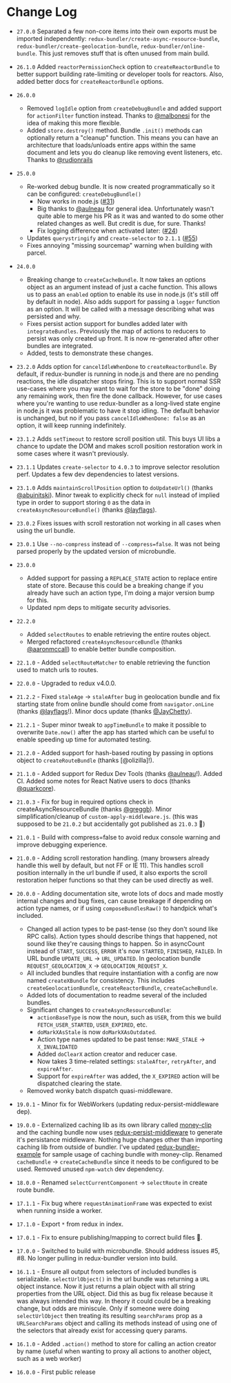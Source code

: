 # Change Log

- `27.0.0` Separated a few non-core items into their own exports must be imported independently: `redux-bundler/create-async-resource-bundle`, `redux-bundler/create-geolocation-bundle`, `redux-bundler/online-bundle`. This just removes stuff that is often unused from main build.
- `26.1.0` Added `reactorPermissionCheck` option to `createReactorBundle` to better support building rate-limiting or developer tools for reactors. Also, added better docs for `createReactorBundle` options.
- `26.0.0`
  - Removed `logIdle` option from `createDebugBundle` and added support for `actionFilter` function instead. Thanks to [@malbonesi](https://github.com/HenrikJoreteg/redux-bundler/pull/59) for the idea of making this more flexible.
  - Added `store.destroy()` method. Bundle `.init()` methods can optionally return a "cleanup" function. This means you can have an architecture that loads/unloads entire apps within the same document and lets you do cleanup like removing event listeners, etc. Thanks to [@rudionrails](https://github.com/HenrikJoreteg/redux-bundler/pull/57)
- `25.0.0`
  - Re-worked debug bundle. It is now created programmatically so it can be configured: `createDebugBundle()`
    - Now works in node.js ([#31](https://github.com/HenrikJoreteg/redux-bundler/issues/31))
    - Big thanks to [@aulneau](https://github.com/HenrikJoreteg/redux-bundler/pull/32) for general idea. Unfortunately wasn't quite able to merge his PR as it was and wanted to do some other related changes as well. But credit is due, for sure. Thanks!
    - Fix logging difference when activated later: ([#24](https://github.com/HenrikJoreteg/redux-bundler/issues/24))
  - Updates `querystringify` and `create-selector` to `2.1.1` ([#55](https://github.com/HenrikJoreteg/redux-bundler/issues/24))
  - Fixes annoying "missing sourcemap" warning when building with parcel.
- `24.0.0`
  - Breaking change to `createCacheBundle`. It now takes an options object as an argument instead of just a cache function. This allows us to pass an `enabled` option to enable its use in node.js (it's still off by default in node). Also adds support for passing a `logger` function as an option. It will be called with a message describing what was persisted and why.
  - Fixes persist action support for bundles added later with `integrateBundles`. Previously the map of actions to reducers to persist was only created up front. It is now re-generated after other bundles are integrated.
  - Added, tests to demonstrate these changes.
- `23.2.0` Adds option for `cancelIdleWhenDone` to `createReactorBundle`. By default, if redux-bundler is running in node.js and there are no pending reactions, the idle dispatcher stops firing. This is to support normal SSR use-cases where you may want to wait for the store to be "done" doing any remaining work, then fire the done callback. However, for use cases where you're wanting to use redux-bundler as a long-lived state engine in node.js it was problematic to have it stop idling. The default behavior is unchanged, but no if you pass `cancelIdleWhenDone: false` as an option, it will keep running indefinitely.
- `23.1.2` Adds `setTimeout` to restore scroll position util. This buys UI libs a chance to update the DOM and makes scroll position restoration work in some cases where it wasn't previously.
- `23.1.1` Updates `create-selector` to `4.0.3` to improve selector resolution perf. Updates a few dev dependencies to latest versions.
- `23.1.0` Adds `maintainScrollPosition` option to `doUpdateUrl()` (thanks [@abuinitski](https://github.com/abuinitski)). Minor tweak to explicitly check for `null` instead of implied type in order to support storing `0` as the data in `createAsyncResourceBundle()` (thanks [@layflags](https://github.com/layflags)).
- `23.0.2` Fixes issues with scroll restoration not working in all cases when using the url bundle.
- `23.0.1` Use `--no-compress` instead of `--compress=false`. It was not being parsed properly by the updated version of microbundle.
- `23.0.0`
  - Added support for passing a `REPLACE_STATE` action to replace entire state of store. Because this could be a breaking change if you already have such an action type, I'm doing a major version bump for this.
  - Updated npm deps to mitigate security advisories.
- `22.2.0`
  - Added `selectRoutes` to enable retrieving the entire routes object.
  - Merged refactored `createAsyncResourceBundle` (thanks [@aaronmccall](https://github.com/aaronmccall)) to enable better bundle composition.
- `22.1.0` - Added `selectRouteMatcher` to enable retrieving the function used to match urls to routes.
- `22.0.0` - Upgraded to redux v4.0.0.
- `21.2.2` - Fixed `staleAge` -> `staleAfter` bug in geolocation bundle and fix starting state from online bundle should come from `navigator.onLine` (thanks [@layflags](https://github.com/layflags)!). Minor docs update (thanks [@JayChetty](https://github.com/JayChetty)).
- `21.2.1` - Super minor tweak to `appTimeBundle` to make it possible to overwrite `Date.now()` after the app has started which can be useful to enable speeding up time for automated testing.
- `21.2.0` - Added support for hash-based routing by passing in options object to `createRouteBundle` (thanks [@olizilla]!).
- `21.1.0` - Added support for Redux Dev Tools (thanks [@aulneau](https://github.com/aulneau)!). Added CI. Added some notes for React Native users to docs (thanks [@quarkcore](https://github.com/quarkcore)).
- `21.0.3` - Fix for bug in required options check in createAsyncResourceBundle (thanks [@greggb](https://github.com/greggb)). Minor simplification/cleanup of `custom-apply-middleware.js`. (this was supposed to be `21.0.2` but accidentally got published as `21.0.3` :facepalm:)
- `21.0.1` - Build with compress=false to avoid redux console warning and improve debugging experience.
- `21.0.0` - Adding scroll restoration handling. (many browsers already handle this well by default, but not FF or IE 11). This handles scroll position internally in the url bundle if used, it also exports the scroll restoration helper functions so that they can be used directly as well.
- `20.0.0` - Adding documentation site, wrote lots of docs and made mostly internal changes and bug fixes, can cause breakage if depending on action type names, or if using `composeBundlesRaw()` to handpick what's included.

  - Changed all action types to be past-tense (so they don't sound like RPC calls). Action types should describe things that happened, not sound like they're causing things to happen. So in asyncCount instead of `START`, `SUCCESS`, `ERROR` it's now `STARTED`, `FINISHED`, `FAILED`. In URL bundle `UPDATE_URL` -> `URL_UPDATED`. In geolocation bundle `REQUEST_GEOLOCATION_X` -> `GEOLOCATION_REQUEST_X`.
  - All included bundles that require instantiation with a config are now named `createXBundle` for consistency. This includes `createGeolocationBundle`, `createReactorBundle`, `createCacheBundle`.
  - Added lots of documentation to readme several of the included bundles.
  - Significant changes to `createAsyncResourceBundle`:
    - `actionBaseType` is now the noun, such as `USER`, from this we build `FETCH_USER_STARTED`, `USER_EXPIRED`, etc.
    - `doMarkXAsStale` is now `doMarkXAsOutdated`.
    - Action type names updated to be past tense: `MAKE_STALE` -> `X_INVALIDATED`
    - Added `doClearX` action creator and reducer case.
    - Now takes 3 time-related settings: `staleAfter`, `retryAfter`, and `expireAfter`.
    - Support for `expireAfter` was added, the `X_EXPIRED` action will be dispatched clearing the state.
  - Removed wonky batch dispatch quasi-middleware.

- `19.0.1` - Minor fix for WebWorkers (updating redux-persist-middleware dep).
- `19.0.0` - Externalized caching lib as its own library called [money-clip](https://github.com/HenrikJoreteg/money-clip) and the caching bundle now uses [redux-persist-middleware](https://github.com/HenrikJoreteg/redux-persist-middleware) to generate it's persistance middleware. Nothing huge changes other than importing caching lib from outside of bundler. I've updated [redux-bundler-example](https://github.com/HenrikJoreteg/redux-bundler-example) for sample usage of caching bundle with money-clip. Renamed `cacheBundle` -> `createCacheBundle` since it needs to be configured to be used. Removed unused `npm-watch` dev dependency.
- `18.0.0` - Renamed `selectCurrentComponent` -> `selectRoute` in create route bundle.
- `17.1.1` - Fix bug where `requestAnimationFrame` was expected to exist when running inside a worker.
- `17.1.0` - Export `*` from redux in index.
- `17.0.1` - Fix to ensure publishing/mapping to correct build files :facepalm:.
- `17.0.0` - Switched to build with microbundle. Should address issues #5, #8. No longer pulling in redux-bundler version into build.
- `16.1.1` - Ensure all output from selectors of included bundles is serializable. `selectUrlObject()` in the url bundle was returning a `URL` object instance. Now it just returns a plain object with all string properties from the URL object. Did this as bug fix release because it was always intended this way. In theory it could could be a breaking change, but odds are miniscule. Only if someone were doing `selectUrlObject` then treating its resulting `searchParams` prop as a `URLSearchParams` object and calling its methods instead of using one of the selectors that already exist for accessing query params.
- `16.1.0` - Added `.action()` method to store for calling an action creator by name (useful when wanting to proxy all actions to another object, such as a web worker)
- `16.0.0` - First public release
